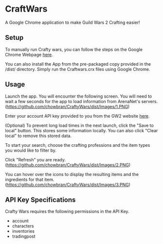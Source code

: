 # CraftWars
A Google Chrome application to make Guild Wars 2 Crafting easier!

## Setup

To manually run Crafty wars, you can follow the steps on the Google Chrome Webpage [here](https://developer.chrome.com/apps/first_app).

You can also install the App from the pre-packaged copy provided in the /dist/ directory. Simply run the Craftwars.crx files using Google Chrome.

## Usage

Launch the app. You will encounter the following screen. You will need to wait a few seconds for the app to load information from ArenaNet's servers.
(https://github.com/chowbran/CraftyWars/dist/Images/1.PNG)

Enter your account API key provided to you from the GW2 website [here](https://account.arena.net/login?redirect_uri=%2Fapplications).

(Optional)
To prevent long load times in the next launch, click the "Save to local" button. This stores some information locally. You can also click "Clear local" to remove this stored data. 

To start your search, choose the crafting professions and the item types you would like to filter by. 

Click "Refresh" you are ready.
(https://github.com/chowbran/CraftyWars/dist/Images/2.PNG)

You can hover over the icons to display the resulting items and the ingredients for that item.
(https://github.com/chowbran/CraftyWars/dist/Images/3.PNG)

## API Key Specifications
Crafty Wars requires the following permissions in the API Key.
* account
* characters
* inventories
* tradingpost
